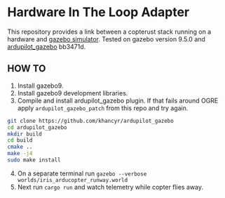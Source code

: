 Hardware In The Loop Adapter
============================

This repository provides a link between a copterust stack running on a hardware
and [gazebo simulator](http://gazebosim.org/). Tested on gazebo version 9.5.0
and [ardupilot_gazebo](https://github.com/khancyr/ardupilot_gazebo) bb3471d.

HOW TO
------

1. Install gazebo9.
2. Install gazebo9 development libraries.
3. Compile and install ardupilot_gazebo plugin. If that fails around OGRE apply
```ardupilot_gazebo_patch``` from this repo and try again.  
```bash
git clone https://github.com/khancyr/ardupilot_gazebo
cd ardupilot_gazebo
mkdir build
cd build
cmake ..
make -j4
sudo make install
```
4. On a separate terminal run ```gazebo --verbose worlds/iris_arducopter_runway.world```
5. Next run ```cargo run``` and watch telemetry while copter flies away.
